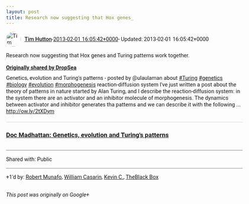 ```yaml
---
layout: post
title: Research now suggesting that Hox genes_
---
```


<html><head><meta charset="utf-8"><title>Research now suggesting that Hox genes and Turing patterns work together.</title><style>body {font: 11pt Roboto, Arial, sans-serif; max-width: 640px; margin: 24px;}.author-photo {border-radius: 50%; margin-right: 10px; width: 40px;}.author {font-weight: 500;}.main-content {margin: 15px 0 15px;}.post-title {font-weight: bold;}.location {display: block; margin-top: 15px;}.location img {float: left; margin-right: 5px; width: 20px;}.media-link {display: inline-block; max-width: 100%; vertical-align: top;}.media-link p {margin-top: 5px; max-height: 4em; overflow: scroll;}.media {max-height: 100vh; max-width: 100%;}.video-placeholder {background: black; display: flex; height: 300px; max-width: 100%; width: 640px;}.play-icon {border-bottom: 30px solid transparent; border-left: 50px solid white; border-top: 30px solid transparent; color: white; margin: auto;}.album {max-height: 800px; overflow: scroll; width: calc(100vw - 48px);}.album .media-link {margin-right: 5px; max-width: 250px;}.album .media {max-height: 250px;}.link-embed {border-top: 1px solid lightgrey; display: block; margin-top: 20px;}.link-embed img {max-width: 100%;}.inline-link-embed {display: block;}.inline-link-embed img {vertical-align: middle;}.link-title {display: inline-block; font-size: medium; font-weight: 300; padding-left: 1em;}.reshare-attribution {display: block; font-weight: bold; margin-bottom: 10px;}.poll-image {margin-bottom: 5px; max-height: 300px; max-width: 500px;}.poll-choice {align-items: center; display: flex; margin-bottom: 5px; max-width: 500px;}.poll-choice-percentage {background-color: lightblue; height: 100%; left: 0; position: absolute; z-index: -1;}.poll-choice-selected {margin-right: 5px;}.poll-choice-results {border: 1px solid lightgray; border-radius: 5px; display: flex; line-height: 40px; overflow: hidden; padding: 0 8px; position: relative;}.poll-choice-results, .poll-choice-description {flex-grow: 1; margin-right: 10px;}.poll-choice-image {width: 100%;}.poll-choice-image, .poll-choice-image img {max-height: 40px; max-width: 100px;}.poll-choice-votes {max-height: 100px; overflow: auto;}.plus-entity-embed {color: black; display: block; text-decoration: none;}.plus-entity-embed-cover-photo {max-height: 300px; max-width: 100%;}.plus-entity-embed-info {padding: 0 1em 1em;}.plus-entity-embed-info h2 {font-weight: 500; margin: 10px 0;}.plus-entity-embed-info p {font-size: small; margin: 0;}.collection-owner-avatar {border-radius: 50%; border: 2px solid white; height: 40px; margin-top: -22px;}.visibility {padding: 1em 0; border-top: 1px solid grey;}.post-activity {padding: 1em 0; border-top: 1px solid grey;}.comments {border-top: 1px solid gray; padding-top: 1em;}.comment + .comment {margin-top: 1em;}.comment .media-link, .comment .inline-link-embed {margin-top: 5px;}</style></head><body><div style="margin-bottom:1em;"><div style="display:flex; align-items:center"><img class="author-photo" src="https://lh4.googleusercontent.com/-epo4ZZKNqEw/AAAAAAAAAAI/AAAAAAAAVSU/qu3LpcHEnoQ/s64-c/photo.jpg" alt="Tim Hutton"><a href="https://plus.google.com/+TimHutton" target="_blank" class="author">Tim Hutton</a> - <a target="_blank" href="https://plus.google.com/+TimHutton/posts/YttYTPSs2dA">2013-02-01 16:05:42+0000</a><span> - Updated: 2013-02-01 16:05:42+0000</span></div><div class="main-content">Research now suggesting that Hox genes and Turing patterns work together.</div><div><a target="_blank" href="https://plus.google.com/100544422445374309845/posts/eRXBvZNQdBo" class="reshare-attribution">Originally shared by DropSea</a>Genetics, evolution and Turing&#39;s patterns - posted by @ulaulaman about <a rel="nofollow" class="ot-hashtag bidi_isolate" href="https://plus.google.com/s/%23Turing/posts" >#Turing</a> <a rel="nofollow" class="ot-hashtag bidi_isolate" href="https://plus.google.com/s/%23genetics/posts" >#genetics</a> <a rel="nofollow" class="ot-hashtag bidi_isolate" href="https://plus.google.com/s/%23biology/posts" >#biology</a> <a rel="nofollow" class="ot-hashtag bidi_isolate" href="https://plus.google.com/s/%23evolution/posts" >#evolution</a> <a rel="nofollow" class="ot-hashtag bidi_isolate" href="https://plus.google.com/s/%23morphogenesis/posts" >#morphogenesis</a> reaction-diffusion system  I&#39;ve just written a post about the theory of patterns in nature started by Alan Turing, and I describe the reaction-diffusion system: in the system there are an activator and an inhibitor molecule of morphogenesis. The dynamics between activator and inhibitor generates tha patterns and we can describe it with the following ... <a rel="nofollow" target="_blank" href="http://ow.ly/2tXDym" class="ot-anchor bidi_isolate" jslog="10929; track:click" dir="ltr">http://ow.ly/2tXDym</a><a href="http://feedproxy.google.com/~r/DocMadhattan/~3/c7cusRfzCIQ/genetics-evolution-and-turings-patterns.html" target="_blank" class="link-embed"><h3>Doc Madhattan: Genetics, evolution and Turing&#39;s patterns</h3><img src="https://lh3.googleusercontent.com/-6O05VCGze7c/UNRfnXA1ifI/AAAAAAAAGHY/CWt5VQlowJs/s512/20121221-turing_fingers.jpg" alt=""></a></div></div><div class="visibility">Shared with: Public</div><div class="post-activity"><div class="plus-oners">+1'd by: <a href="https://plus.google.com/+RobertMunafo">Robert Munafo</a>, <a href="https://plus.google.com/+WilliamCasarin">William Casarin</a>, <a href="https://plus.google.com/+KevinC">Kevin C.</a>, <a href="https://plus.google.com/+TheBlackBoxSL">TheBlack Box</a></div></div></body></html>

<i>This post was originally on Google+</i>